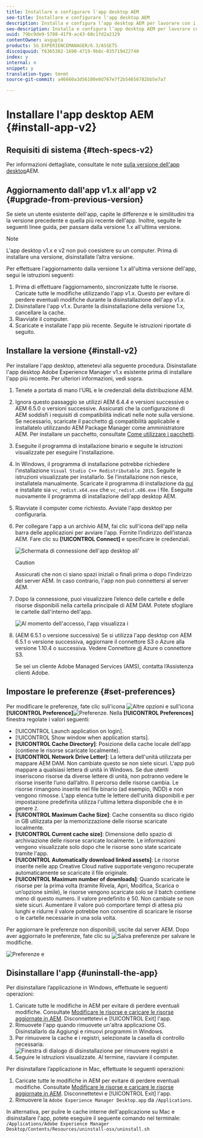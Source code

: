 ```yaml
---
title: Installare e configurare l'app desktop AEM
seo-title: Installare e configurare l'app desktop AEM
description: Installa e configura l’app desktop AEM per lavorare con i server Risorse AEM e scarica le risorse nel file system locale.
seo-description: Installa e configura l’app desktop AEM per lavorare con i server Risorse AEM e scarica le risorse nel file system locale.
uuid: 79bc9de9-5708-41f9-ac43-68c1fd2a2129
contentOwner: asgupta
products: SG_EXPERIENCEMANAGER/6.3/ASSETS
discoiquuid: f6365302-1690-4719-9b8c-035719422740
index: y
internal: n
snippet: y
translation-type: tm+mt
source-git-commit: a46660a3d56100e0d767e7f2b54656782bb5e7a7

---
```



# Installare l'app desktop AEM {#install-app-v2}

## Requisiti di sistema {#tech-specs-v2}

Per informazioni dettagliate, consultate le note [sulla versione dell'app desktop](release-notes.md)AEM.

## Aggiornamento dall'app v1.x all'app v2 {#upgrade-from-previous-version}

Se siete un utente esistente dell'app, capite le differenze e le similitudini tra la versione precedente e quella più recente dell'app. Inoltre, seguite le seguenti linee guida, per passare dalla versione 1.x all'ultima versione.

>[!NOTE]
>
>L'app desktop v1.x e v2 non può coesistere su un computer. Prima di installare una versione, disinstallate l’altra versione.

Per effettuare l'aggiornamento dalla versione 1.x all'ultima versione dell'app, segui le istruzioni seguenti:

1. Prima di effettuare l’aggiornamento, sincronizzate tutte le risorse. Caricate tutte le modifiche utilizzando l'app v1.x. Questo per evitare di perdere eventuali modifiche durante la disinstallazione dell'app v1.x.
1. Disinstallare l'app v1.x. Durante la disinstallazione della versione 1.x, cancellare la cache.
1. Riavviate il computer.
1. Scaricate e installate l'app più recente. Seguite le istruzioni riportate di seguito.

## Installare la versione {#install-v2}

Per installare l'app desktop, attenetevi alla seguente procedura. Disinstallate l'app desktop Adobe Experience Manager v1.x esistente prima di installare l'app più recente. Per ulteriori informazioni, vedi sopra.

1. Tenete a portata di mano l'URL e le credenziali della distribuzione AEM.
1. Ignora questo passaggio se utilizzi AEM 6.4.4 e versioni successive o AEM 6.5.0 o versioni successive. Assicurati che la configurazione di AEM soddisfi i requisiti di compatibilità indicati nelle note sulla versione. Se necessario, scaricate il pacchetto [di](https://www.adobeaemcloud.com/content/marketplace/marketplaceProxy.html?packagePath=/content/companies/public/adobe/packages/cq640/featurepack/adobe-asset-link-support) compatibilità applicabile e installatelo utilizzando AEM Package Manager come amministratore AEM. Per installare un pacchetto, consultate [Come utilizzare i pacchetti](https://helpx.adobe.com/experience-manager/6-5/sites/administering/using/package-manager.html).
1. Eseguite il programma di installazione binario e seguite le istruzioni visualizzate per eseguire l'installazione.
1. In Windows, il programma di installazione potrebbe richiedere l'installazione `Visual Studio C++ Redistributable 2015`. Seguite le istruzioni visualizzate per installarlo. Se l’installazione non riesce, installatela manualmente. Scaricate il programma di installazione da [qui](https://www.microsoft.com/en-us/download/details.aspx?id=52685) e installate sia `vc_redist.x64.exe` che `vc_redist.x86.exe` i file. Eseguite nuovamente il programma di installazione dell'app desktop AEM.
1. Riavviate il computer come richiesto. Avviate l'app desktop per configurarla.
1. Per collegare l'app a un archivio AEM, fai clic sull'icona dell'app nella barra delle applicazioni per avviare l'app. Fornite l’indirizzo dell’istanza AEM. Fare clic su **[!UICONTROL Connect]** e specificare le credenziali.

   ![Schermata di connessione dell'app desktop all'](assets/connect_da2.png "indirizzo del server di inputSchermata di connessione all'indirizzo del server di input")

   >[!Caution]
   >
   >Assicurati che non ci siano spazi iniziali o finali prima o dopo l’indirizzo del server AEM. In caso contrario, l'app non può connettersi al server AEM.

1. Dopo la connessione, puoi visualizzare l’elenco delle cartelle e delle risorse disponibili nella cartella principale di AEM DAM. Potete sfogliare le cartelle dall'interno dell'app.

   ![Al momento dell'accesso, l'app visualizza i](assets/firstview_da2.png "contenuti DAM. Al momento dell'accesso, l'app visualizza i contenuti DAM")

1. (AEM 6.5.1 o versione successiva) Se si utilizza l'app desktop con AEM 6.5.1 o versione successiva, aggiornare il connettore S3 o Azure alla versione 1.10.4 o successiva. Vedere Connettore [di](https://helpx.adobe.com/experience-manager/6-5/sites/deploying/using/data-store-config.html#AzureDataStore) Azure o connettore [](https://helpx.adobe.com/experience-manager/6-5/sites/deploying/using/data-store-config.html#AmazonS3DataStore)S3.

   Se sei un cliente Adobe Managed Services (AMS), contatta l’Assistenza clienti Adobe.

## Impostare le preferenze {#set-preferences}

Per modificare le preferenze, fate clic sull'icona ![Altre opzioni](assets/do-not-localize/more_options_da2.png) e sull'icona **[!UICONTROL Preference]**![Preferenze](assets/do-not-localize/preferences_icon_da2.png). Nella **[!UICONTROL Preferences]** finestra regolate i valori seguenti:

* [!UICONTROL Launch application on login].
* [!UICONTROL Show window when application starts].
* **[!UICONTROL Cache Directory]**: Posizione della cache locale dell'app (contiene le risorse scaricate localmente).
* **[!UICONTROL Network Drive Letter]**: La lettera dell'unità utilizzata per mappare AEM DAM. Non cambiate questo se non siete sicuri. L'app può mappare a qualsiasi lettera di unità in Windows. Se due utenti inseriscono risorse da diverse lettere di unità, non potranno vedere le risorse inserite l’uno dall’altro. Il percorso delle risorse cambia. Le risorse rimangono inserite nel file binario (ad esempio, INDD) e non vengono rimosse. L'app elenca tutte le lettere dell'unità disponibili e per impostazione predefinita utilizza l'ultima lettera disponibile che è in genere `Z`.
* **[!UICONTROL Maximum Cache Size]**: Cache consentita su disco rigido in GB utilizzata per la memorizzazione delle risorse scaricate localmente.
* **[!UICONTROL Current cache size]**: Dimensione dello spazio di archiviazione delle risorse scaricate localmente. Le informazioni vengono visualizzate solo dopo che le risorse sono state scaricate tramite l'app.
* **[!UICONTROL Automatically download linked assets]**: Le risorse inserite nelle app Creative Cloud native supportate vengono recuperate automaticamente se scaricate il file originale.
* **[!UICONTROL Maximum number of downloads]**: Quando scaricate le risorse per la prima volta (tramite Rivela, Apri, Modifica, Scarica o un’opzione simile), le risorse vengono scaricate solo se il batch contiene meno di questo numero. Il valore predefinito è 50. Non cambiate se non siete sicuri. Aumentare il valore può comportare tempi di attesa più lunghi e ridurre il valore potrebbe non consentire di scaricare le risorse o le cartelle necessarie in una sola volta.

Per aggiornare le preferenze non disponibili, uscite dal server AEM. Dopo aver aggiornato le preferenze, fate clic su ![Salva preferenze](assets/do-not-localize/save_preferences_da2.png) per salvare le modifiche.

![Preferenze e](assets/preferences_da2.png "impostazioni dell'app desktop AEMPreferenze dell'app desktop")

## Disinstallare l'app {#uninstall-the-app}

Per disinstallare l’applicazione in Windows, effettuate le seguenti operazioni:

1. Caricate tutte le modifiche in AEM per evitare di perdere eventuali modifiche. Consultate [Modificare le risorse e caricare le risorse aggiornate in AEM](using.md#edit-assets-upload-updated-assets). Disconnettetevi e [!UICONTROL Exit] l'app.
1. Rimuovete l'app quando rimuovete un'altra applicazione OS. Disinstallarlo da Aggiungi e rimuovi programmi in Windows.
1. Per rimuovere la cache e i registri, selezionate la casella di controllo necessaria.
   ![Finestra di dialogo di disinstallazione per rimuovere registri e](assets/uninstall_da2.png "cacheFinestra di dialogo di disinstallazione per rimuovere registri e cache")
1. Seguire le istruzioni visualizzate. Al termine, riavviare il computer.

Per disinstallare l’applicazione in Mac, effettuate le seguenti operazioni:

1. Caricate tutte le modifiche in AEM per evitare di perdere eventuali modifiche. Consultate [Modificare le risorse e caricare le risorse aggiornate in AEM](using.md#edit-assets-upload-updated-assets). Disconnettetevi e [!UICONTROL Exit] l'app.
1. Rimuovere la `Adobe Experience Manager Desktop.app` da `/Applications`.

In alternativa, per pulire le cache interne dell'applicazione su Mac e disinstallare l'app, potete eseguire il seguente comando nel terminale:
`/Applications/Adobe Experience Manager Desktop/Contents/Resources/uninstall-osx/uninstall.sh`
